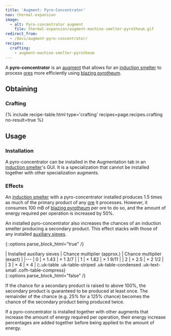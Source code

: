 ```yaml
---
title: 'Augment: Pyro-Concentrator'
nav: thermal-expansion
image:
  - alt: Pyro-concentrator augment
    file: thermal-expansion/augment-machine-smelter-pyrotheum.gif
redirect_from:
  - /docs/augment-pyro-concentrator/
recipes:
  crafting:
    - augment-machine-smelter-pyrotheum
---
```


A **pyro-concentrator** is an [augment](/docs/augments/) that allows for an
[induction smelter](/docs/induction-smelter/) to process
[ores](/docs/induction-smelter/#ore-processing) more efficiently using [blazing
pyrotheum](/docs/blazing-pyrotheum/).


Obtaining
---------

### Crafting
{% include recipe-table.html type='crafting' recipes=page.recipes.crafting no-result=true %}


Usage
-----

### Installation
A pyro-concentrator can be installed in the Augmentation tab in an [induction
smelter](/docs/induction-smelter/)'s GUI. It is a specialization that cannot be
installed together with other specialization augments.

### Effects
An [induction smelter](/docs/induction-smelter/) with a pyro-concentrator
installed produces 1.5 times as much of the primary product of any
[ore](/docs/induction-smelter/#ore-processing) it processes. However, it
consumes 100 mB of [blazing pyrotheum](/docs/blazing-pyrotheum/) per ore to do
so, and the amount of energy required per operation is increased by 50%.

An installed pyro-concentrator also increases the chances of an induction
smelter producing a secondary product. This effect stacks with those of any
installed [auxiliary sieves](/docs/augment-auxiliary-sieve/).

{::options parse_block_html="true" /}
<div class="uk-overflow-container">
| Installed auxiliary sieves | Chance multiplier (approx.) | Chance multiplier (exact) |
|---
| 0 | × 1.43 | × 1 3/7 |
| 1 | × 1.82 | × 1 9/11 |
| 2 | × 2.5 | × 2 1/2 |
| 3 | × 4 | × 4 |
{:.uk-table .uk-table-striped .uk-table-condensed .uk-text-small .cofh-table-compress}
</div>
{::options parse_block_html="false" /}

If the chance for a secondary product is raised to above 100%, the secondary
product is guaranteed to be produced at least once. The remainder of the chance
(e.g. 25% for a 125% chance) becomes the chance of the secondary product being
produced twice.

If a pyro-concentrator is installed together with other augments that increase
the amount of energy required per operation, their energy increase percentages
are added together before being applied to the amount of energy.
